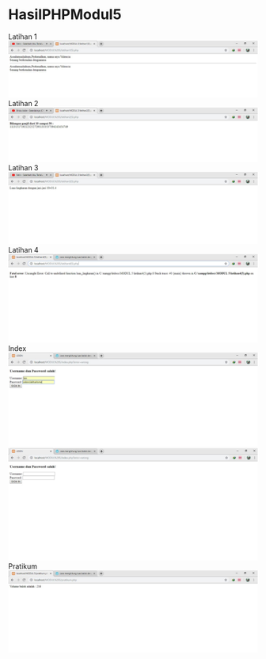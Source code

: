 # HasilPHPModul5
Latihan 1
![alt text](https://github.com/Valencia31/HasilPHPModul5/blob/master/latihan%201%20modul%205.JPG?raw=true)
Latihan 2
![alt text](https://github.com/Valencia31/HasilPHPModul5/blob/master/latihan%202%20modul%205.JPG?raw=true)
Latihan 3
![alt text](https://github.com/Valencia31/HasilPHPModul5/blob/master/latihan%203%20modul%205.JPG?raw=true)
Latihan 4
![alt text](https://github.com/Valencia31/HasilPHPModul5/blob/master/latihan%204%20modul%205.JPG?raw=true)
Index
![alt text](https://github.com/Valencia31/HasilPHPModul5/blob/master/index%20modul%205.JPG?raw=true)
![alt tetx](https://github.com/Valencia31/HasilPHPModul5/blob/master/index%201%20modul%205.JPG?raw=true)
Pratikum
![alt text](https://github.com/Valencia31/HasilPHPModul5/blob/master/pratikum%20modul%205.JPG?raw=true)
